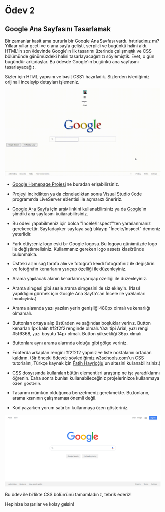 # Ödev 2

## Google Ana Sayfasını Tasarlamak

Bir zamanlar basit ama gururlu bir Google Ana Sayfası vardı, hatırladınız mı? Yıllaar yıllar geçti ve o ana sayfa gelişti, serpildi ve bugünkü halini aldı. HTML'in son ödevinde Google'ın ilk tasarımı üzerinde çalışmıştık ve CSS bölümünde günümüzdeki halini tasarlayacağımızı söylemiştik. Evet, o gün bugündür arkadaşlar. Bu ödevde Google'ın bugünkü ana sayfasını tasarlayacağız.

Sizler için HTML yapısını ve basit CSS'i hazırladık. Sizlerden istediğimiz orijinali inceleyip detayları işlemeniz.

![googlehomepage](https://raw.githubusercontent.com/Kodluyoruz/taskforce/main/css/odev2/figures/googlehomepage.gif)

- [Google Homepage Projesi](https://github.com/Kodluyoruz/taskforce/tree/main/css/odev2/google_homepage)'ne buradan erişebilirsiniz.

- Projeyi indirdikten ya da cloneladıktan sonra Visual Studio Code programında LiveServer eklentisi ile açmanızı öneririz.

- [Google Ana Sayfa](https://web.archive.org/web/20191130234759if_/https://www.google.com/) için arşiv linkini kullanabilirsiniz ya da [Google](https://www.google.com/)'ın şimdiki ana sayfasını kullanabilirsiniz.

- Bu ödevi yapabilmeniz için bolca "İncele/Inspect"'ten yararlanmanız gerekecektir. Sayfadayken sayfaya sağ tıklayıp "İncele/Inspect" demeniz yeterlidir.

- Fark ettiyseniz logo eski bir Google logosu. Bu logoyu günümüzde logo ile değiştirmelisiniz. Kullanmanız gereken logo assets klasöründe bulunmakta.

- Üstteki alanı sağ tarafa alın ve fotoğrafı kendi fotoğrafınız ile değiştirin ve fotoğrafın kenarlarını yarıçap özelliği ile düzenleyiniz.

- Arama yapılacak alanın kenarlarını yarıçap özelliği ile düzenleyiniz.

- Arama simgesi gibi sesle arama simgesini de siz ekleyin. (Nasıl yapıldığını görmek için Google Ana Sayfa'dan İncele ile yazılanları inceleyiniz.)

- Arama alanında yazı yazılan yerin genişliği 480px olmalı ve kenarlığı olmamalı.

- Buttonları ortaya alıp üstünden ve sağından boşluklar veriniz. Button kenarları 1px kalın #f2f2f2 renginde olmalı. Yazı tipi Arial, yazı rengi #5f6368, yazı boyutu 14px olmalı. Button yüksekliği 36px olmalı.

- Buttonlara aynı arama alanında olduğu gibi gölge veriniz.

- Footerda arkaplan rengini #f2f2f2 yapınız ve liste noktalarını ortadan kaldırın. (Bir önceki ödevde söylediğimiz [w3schools.com](https://www.w3schools.com/w3css/defaulT.asp)'un CSS tutorialını, Türkçe kaynak için [Fatih Hayrioğlu](https://fatihhayrioglu.com/)'un sitesini kullanabilirsiniz.)

- CSS dosyasında kullanılan bütün elementleri araştırıp ne işe yaradıklarını öğrenin. Daha sonra bunları kullanabileceğiniz projelerinizde kullanmaya özen gösterin.

- Tasarımı mümkün olduğunca benzetmeniz gerekmekte. Buttonların, arama kısmının çalışmaması önemli değil.

- Kod yazarken yorum satırları kullanmaya özen gösteriniz.

![Google Homepage](https://raw.githubusercontent.com/Kodluyoruz/taskforce/main/css/odev2/figures/googlehomepage.png)

Bu ödev ile birlikte CSS bölümünü tamamladınız, tebrik ederiz!

Hepinize başarılar ve kolay gelsin!
